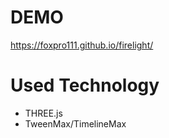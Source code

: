 # DEMO

https://foxpro111.github.io/firelight/

# Used Technology

- THREE.js
- TweenMax/TimelineMax
